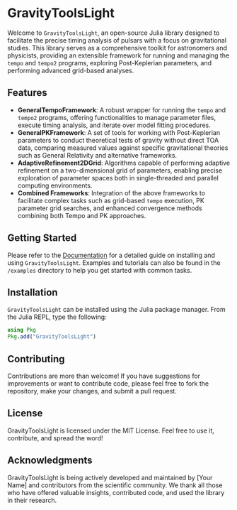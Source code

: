 # GravityToolsLight

Welcome to `GravityToolsLight`, an open-source Julia library designed to facilitate the precise timing analysis of pulsars with a focus on gravitational studies. This library serves as a comprehensive toolkit for astronomers and physicists, providing an extensible framework for running and managing the `tempo` and `tempo2` programs, exploring Post-Keplerian parameters, and performing advanced grid-based analyses.

## Features

- **GeneralTempoFramework**: A robust wrapper for running the `tempo` and `tempo2` programs, offering functionalities to manage parameter files, execute timing analysis, and iterate over model fitting procedures.
- **GeneralPKFramework**: A set of tools for working with Post-Keplerian parameters to conduct theoretical tests of gravity without direct TOA data, comparing measured values against specific gravitational theories such as General Relativity and alternative frameworks.
- **AdaptiveRefinement2DGrid**: Algorithms capable of performing adaptive refinement on a two-dimensional grid of parameters, enabling precise exploration of parameter spaces both in single-threaded and parallel computing environments.
- **Combined Frameworks**: Integration of the above frameworks to facilitate complex tasks such as grid-based `tempo` execution, PK parameter grid searches, and enhanced convergence methods combining both Tempo and PK approaches.

## Getting Started

Please refer to the [Documentation](https://alexbatrakov.github.io/GravityToolsLight.jl/#)
 for a detailed guide on installing and using `GravityToolsLight`. Examples and tutorials can also be found in the `/examples` directory to help you get started with common tasks.

## Installation

`GravityToolsLight` can be installed using the Julia package manager. From the Julia REPL, type the following:

```julia
using Pkg
Pkg.add("GravityToolsLight")
```

## Contributing

Contributions are more than welcome! If you have suggestions for improvements or want to contribute code, please feel free to fork the repository, make your changes, and submit a pull request.

## License

GravityToolsLight is licensed under the MIT License. Feel free to use it, contribute, and spread the word!

## Acknowledgments

GravityToolsLight is being actively developed and maintained by [Your Name] and contributors from the scientific community. We thank all those who have offered valuable insights, contributed code, and used the library in their research.


